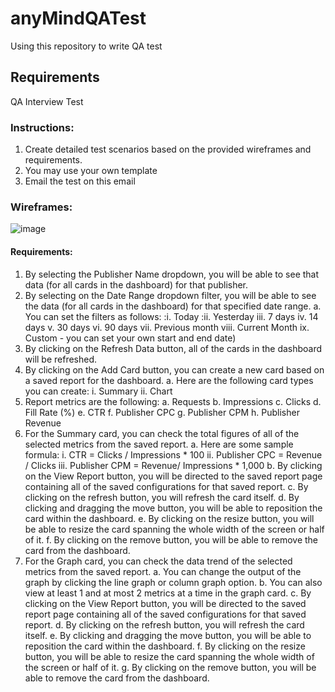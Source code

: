 # anyMindQATest
Using this repository to write QA test 
## Requirements
QA Interview Test
### Instructions:
  1. Create detailed test scenarios based on the provided wireframes and requirements.
  2. You may use your own template
  3. Email the test on this email
### Wireframes:
![image](https://user-images.githubusercontent.com/57451862/214206312-1e54dfc7-d836-4493-8901-077dbd11055c.png)

#### Requirements:
  1. By selecting the Publisher Name dropdown, you will be able to see that data (for all cards in the dashboard) for that publisher.
  2. By selecting on the Date Range dropdown filter, you will be able to see the data (for all cards in the dashboard) for that specified date range.
          a. You can set the filters as follows:
              :i. Today
              :ii. Yesterday
iii. 7 days
iv. 14 days
v. 30 days
vi. 90 days
vii. Previous month
viii. Current Month
ix. Custom - you can set your own start and end date)
3. By clicking on the Refresh Data button, all of the cards in the dashboard will be
refreshed.
4. By clicking on the Add Card button, you can create a new card based on a saved report
for the dashboard.
a. Here are the following card types you can create:
i. Summary
ii. Chart
5. Report metrics are the following:
a. Requests
b. Impressions
c. Clicks
d. Fill Rate (%)
e. CTR
f. Publisher CPC
g. Publisher CPM
h. Publisher Revenue
6. For the Summary card, you can check the total figures of all of the selected metrics from
the saved report.
a. Here are some sample formula:
i. CTR = Clicks / Impressions * 100
ii. Publisher CPC = Revenue / Clicks
iii. Publisher CPM = Revenue/ Impressions * 1,000
b. By clicking on the View Report button, you will be directed to the saved report
page containing all of the saved configurations for that saved report.
c. By clicking on the refresh button, you will refresh the card itself.
d. By clicking and dragging the move button, you will be able to reposition the card
within the dashboard.
e. By clicking on the resize button, you will be able to resize the card spanning the
whole width of the screen or half of it.
f. By clicking on the remove button, you will be able to remove the card from the
dashboard.
7. For the Graph card, you can check the data trend of the selected metrics from the saved
report.
a. You can change the output of the graph by clicking the line graph or column
graph option.
b. You can also view at least 1 and at most 2 metrics at a time in the graph card.
c. By clicking on the View Report button, you will be directed to the saved report
page containing all of the saved configurations for that saved report.
d. By clicking on the refresh button, you will refresh the card itself.
e. By clicking and dragging the move button, you will be able to reposition the card
within the dashboard.
f. By clicking on the resize button, you will be able to resize the card spanning the
whole width of the screen or half of it.
g. By clicking on the remove button, you will be able to remove the card from the
dashboard.
